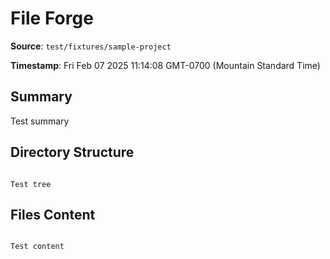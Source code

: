 # File Forge

**Source**: `test/fixtures/sample-project`

**Timestamp**: Fri Feb 07 2025 11:14:08 GMT-0700 (Mountain Standard Time)

## Summary

Test summary

## Directory Structure

```

Test tree

```

## Files Content

```

Test content

```